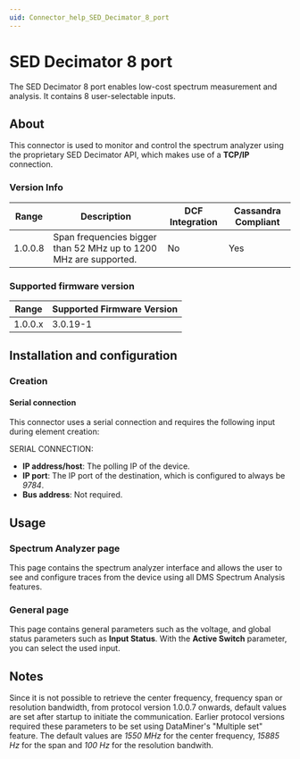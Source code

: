 ```yaml
---
uid: Connector_help_SED_Decimator_8_port
---
```


# SED Decimator 8 port

The SED Decimator 8 port enables low-cost spectrum measurement and analysis. It contains 8 user-selectable inputs.

## About

This connector is used to monitor and control the spectrum analyzer using the proprietary SED Decimator API, which makes use of a **TCP/IP** connection.

### Version Info

| **Range** | **Description**                                                   | **DCF Integration** | **Cassandra Compliant** |
|------------------|-------------------------------------------------------------------|---------------------|-------------------------|
| 1.0.0.8          | Span frequencies bigger than 52 MHz up to 1200 MHz are supported. | No                  | Yes                     |

### Supported firmware version

| Range | Supported Firmware Version |
|------------------|-----------------------------|
| 1.0.0.x          | 3.0.19-1                    |

## Installation and configuration

### Creation

#### Serial connection

This connector uses a serial connection and requires the following input during element creation:

SERIAL CONNECTION:

- **IP address/host**: The polling IP of the device.
- **IP port**: The IP port of the destination, which is configured to always be *9784*.
- **Bus address**: Not required.

## Usage

### Spectrum Analyzer page

This page contains the spectrum analyzer interface and allows the user to see and configure traces from the device using all DMS Spectrum Analysis features.

### General page

This page contains general parameters such as the voltage, and global status parameters such as **Input Status**. With the **Active Switch** parameter, you can select the used input.

## Notes

Since it is not possible to retrieve the center frequency, frequency span or resolution bandwidth, from protocol version 1.0.0.7 onwards, default values are set after startup to initiate the communication. Earlier protocol versions required these parameters to be set using DataMiner's "Multiple set" feature. The default values are *1550 MHz* for the center frequency, *15885 Hz* for the span and *100 Hz* for the resolution bandwith.
